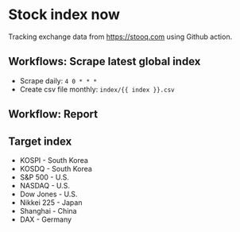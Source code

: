 # Stock index now

Tracking exchange data from https://stooq.com using Github action.

## Workflows: Scrape latest global index

* Scrape daily: `4 0 * * *`
* Create csv file monthly: `index/{{ index }}.csv`

## Workflow: Report <WIP>


## Target index
* KOSPI - South Korea
* KOSDQ - South Korea
* S&P 500 - U.S.
* NASDAQ - U.S.
* Dow Jones - U.S.
* Nikkei 225 - Japan
* Shanghai - China
* DAX - Germany
